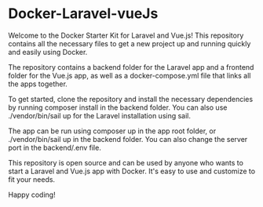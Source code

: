 # Docker-Laravel-vueJs
Welcome to the Docker Starter Kit for Laravel and Vue.js! This repository contains all the necessary files to get a new project up and running quickly and easily using Docker.

The repository contains a backend folder for the Laravel app and a frontend folder for the Vue.js app, as well as a docker-compose.yml file that links all the apps together.

To get started, clone the repository and install the necessary dependencies by running composer install in the backend folder. You can also use ./vendor/bin/sail up for the Laravel installation using sail.

The app can be run using composer up in the app root folder, or ./vendor/bin/sail up in the backend folder. You can also change the server port in the backend/.env file.

This repository is open source and can be used by anyone who wants to start a Laravel and Vue.js app with Docker. It's easy to use and customize to fit your needs.

Happy coding!
